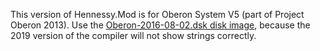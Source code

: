 This version of Hennessy.Mod is for Oberon System V5 (part of Project Oberon 2013).
Use the [Oberon-2016-08-02.dsk disk image](https://github.com/pdewacht/oberon-risc-emu/tree/master/DiskImage), because the 2019 version of the compiler will not show strings correctly.
